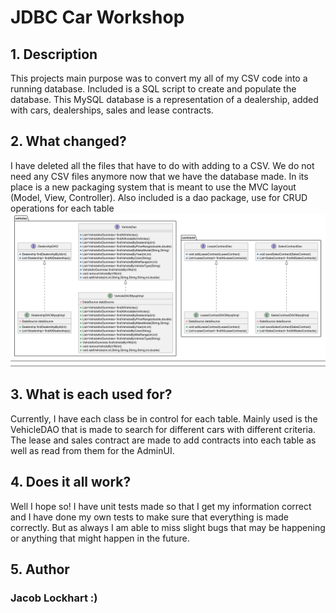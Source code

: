 # JDBC Car Workshop


## 1. Description

This projects main purpose was to convert my all of my CSV code into a running database. Included is a SQL script to create
and populate the database. This MySQL database is a representation of a dealership, added with cars, dealerships, sales
and lease contracts.

## 2. What changed?
I have deleted all the files that have to do with adding to a CSV. We do not need any CSV files anymore now that we 
have the database made. In its place is a new packaging system that is meant to use the MVC layout (Model, View, Controller).
Also included is a dao package, use for CRUD operations for each table
![img.png](DaoStructures.png)

## 3. What is each used for?
Currently, I have each class be in control for each table. Mainly used is the VehicleDAO that is made to search for different
cars with different criteria. The lease and sales contract are made to add contracts into each table as well as read from them
for the AdminUI.

## 4. Does it all work?
Well I hope so! I have unit tests made so that I get my information correct and I have done my own tests to make sure that 
everything is made correctly. But as always I am able to miss slight bugs that may be happening or anything that might happen
in the future. 

## 5. Author
### Jacob Lockhart :)